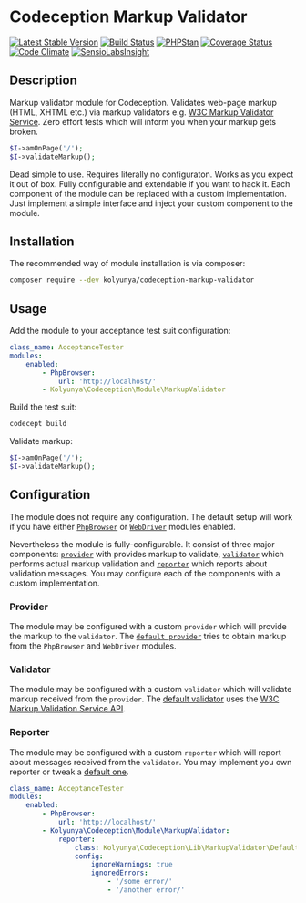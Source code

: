 # Codeception Markup Validator
[![Latest Stable Version](https://poser.pugx.org/kolyunya/codeception-markup-validator/v/stable)](https://packagist.org/packages/kolyunya/codeception-markup-validator)
[![Build Status](https://travis-ci.org/Kolyunya/codeception-markup-validator.svg?branch=master)](https://travis-ci.org/Kolyunya/codeception-markup-validator)
[![PHPStan](https://img.shields.io/badge/PHPStan-enabled-brightgreen.svg?style=flat)](https://github.com/phpstan/phpstan)
[![Coverage Status](https://img.shields.io/coveralls/Kolyunya/codeception-markup-validator/master.svg)](https://coveralls.io/github/Kolyunya/codeception-markup-validator?branch=master)
[![Code Climate](https://codeclimate.com/github/Kolyunya/codeception-markup-validator/badges/gpa.svg)](https://codeclimate.com/github/Kolyunya/codeception-markup-validator)
[![SensioLabsInsight](https://insight.sensiolabs.com/projects/2f69d58a-60cb-4a89-b59f-c88129465982/mini.png)](https://insight.sensiolabs.com/projects/2f69d58a-60cb-4a89-b59f-c88129465982)

## Description
Markup validator module for Codeception. Validates web-page markup (HTML, XHTML etc.) via markup validators e.g. [W3C Markup Validator Service](https://validator.w3.org/docs/api.html). Zero effort tests which will inform you when your markup gets broken.
```php
$I->amOnPage('/');
$I->validateMarkup();
```

Dead simple to use. Requires literally no configuraton. Works as you expect it out of box. Fully configurable and extendable if you want to hack it. Each component of the module can be replaced with a custom implementation. Just implement a simple interface and inject your custom component to the module.

## Installation
The recommended way of module installation is via composer:
```sh
composer require --dev kolyunya/codeception-markup-validator
```

## Usage
Add the module to your acceptance test suit configuration:
```yaml
class_name: AcceptanceTester
modules:
    enabled:
        - PhpBrowser:
            url: 'http://localhost/'
        - Kolyunya\Codeception\Module\MarkupValidator
```

Build the test suit:
```sh
codecept build
```

Validate markup:
```php
$I->amOnPage('/');
$I->validateMarkup();
```

## Configuration
The module does not require any configuration. The default setup will work if you have either [`PhpBrowser`](https://github.com/Codeception/Codeception/blob/2.2/src/Codeception/Module/PhpBrowser.php) or [`WebDriver`](https://github.com/Codeception/Codeception/blob/2.2/src/Codeception/Module/WebDriver.php) modules enabled.

Nevertheless the module is fully-configurable. It consist of three major components: [`provider`](https://github.com/Kolyunya/codeception-markup-validator/blob/master/sources/Lib/MarkupValidator/MarkupProviderInterface.php) with provides markup to validate, [`validator`](https://github.com/Kolyunya/codeception-markup-validator/blob/master/sources/Lib/MarkupValidator/MarkupValidatorInterface.php) which performs actual markup validation and [`reporter`](https://github.com/Kolyunya/codeception-markup-validator/blob/master/sources/Lib/MarkupValidator/MarkupReporterInterface.php) which reports about validation messages. You may configure each of the components with a custom implementation.

### Provider
The module may be configured with a custom `provider` which will provide the markup to the `validator`. The [`default provider`](https://github.com/Kolyunya/codeception-markup-validator/blob/master/sources/Lib/MarkupValidator/DefaultMarkupProvider.php) tries to obtain markup from the `PhpBrowser` and `WebDriver` modules.

### Validator
The module may be configured with a custom `validator` which will validate markup received from the `provider`. The [default validator](https://github.com/Kolyunya/codeception-markup-validator/blob/master/sources/Lib/MarkupValidator/W3CMarkupValidator.php) uses the [W3C Markup Validation Service API](https://validator.w3.org/docs/api.html).

### Reporter
The module may be configured with a custom `reporter` which will report about messages received from the `validator`. You may implement you own reporter or tweak a [default one](https://github.com/Kolyunya/codeception-markup-validator/blob/master/sources/Lib/MarkupValidator/DefaultMarkupReporter.php).
```yaml
class_name: AcceptanceTester
modules:
    enabled:
        - PhpBrowser:
            url: 'http://localhost/'
        - Kolyunya\Codeception\Module\MarkupValidator:
            reporter:
                class: Kolyunya\Codeception\Lib\MarkupValidator\DefaultMarkupReporter
                config:
                    ignoreWarnings: true
                    ignoredErrors:
                        - '/some error/'
                        - '/another error/'
```
